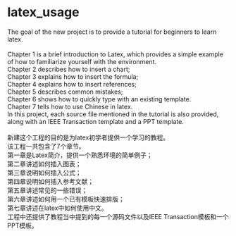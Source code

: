 # latex_usage
The goal of the new project is to provide a tutorial for beginners to learn latex.<br/>
<br/>
Chapter 1 is a brief introduction to Latex, which provides a simple example of how to familiarize yourself with the environment.<br/>
Chapter 2 describes how to insert a chart;<br/>
Chapter 3 explains how to insert the formula;<br/>
Chapter 4 explains how to insert references;<br/>
Chapter 5 describes common mistakes;<br/>
Chapter 6 shows how to quickly type with an existing template.<br/>
Chapter 7 tells how to use Chinese in latex.<br/>
In this project, each source file mentioned in the tutorial is also provided, along with an IEEE Transaction template and a PPT template.<br/>
<br/>
新建这个工程的目的是为latex初学者提供一个学习的教程。<br/>
该工程一共包含了7个章节。<br/>
第一章是Latex简介，提供一个熟悉环境的简单例子；<br/>
第二章讲述如何插入图表；<br/>
第三章说明如何插入公式；<br/>
第四章说明如何插入参考文献；<br/>
第五章讲述常见的一些错误；<br/>
第六章讲述如何用一个已有模板快速排版；<br/>
第七章讲述在latex中如何使用中文。<br/>
工程中还提供了教程当中提到的每一个源码文件以及IEEE Transaction模板和一个PPT模板。<br/>


